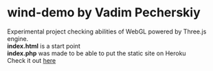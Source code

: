 # wind-demo by Vadim Pecherskiy
Experimental project checking abilities of WebGL powered by Three.js engine. <br/>
<b>index.html</b> is a start point <br/>
<b>index.php</b> was made to be able to put the static site on Heroku <br/>
Check it out <a href="http://wind-demo-vadim.herokuapp.com/">here</a>
